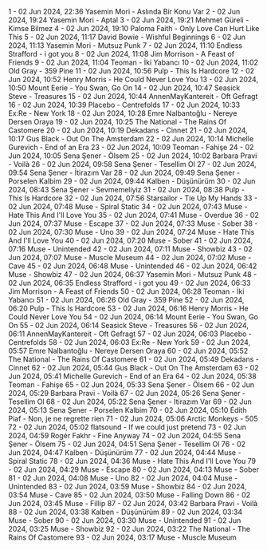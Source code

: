 1 - 02 Jun 2024, 22:36	Yasemin Mori - Aslında Bir Konu Var
2 - 02 Jun 2024, 19:24	Yasemin Mori - Aptal
3 - 02 Jun 2024, 19:21	Mehmet Güreli - Kimse Bilmez
4 - 02 Jun 2024, 19:10	Paloma Faith - Only Love Can Hurt Like This
5 - 02 Jun 2024, 11:17	David Bowie - Wishful Beginnings
6 - 02 Jun 2024, 11:13	Yasemin Mori - Mutsuz Punk
7 - 02 Jun 2024, 11:10	Endless Strafford - i got you
8 - 02 Jun 2024, 11:08	Jim Morrison - A Feast of Friends
9 - 02 Jun 2024, 11:04	Teoman - İki Yabancı
10 - 02 Jun 2024, 11:02	Old Gray - 359 Pine
11 - 02 Jun 2024, 10:56	Pulp - This Is Hardcore
12 - 02 Jun 2024, 10:52	Henry Morris - He Could Never Love You
13 - 02 Jun 2024, 10:50	Mount Eerie - You Swan, Go On
14 - 02 Jun 2024, 10:47	Seasick Steve - Treasures
15 - 02 Jun 2024, 10:44	AnnenMayKantereit - Oft Gefragt
16 - 02 Jun 2024, 10:39	Placebo - Centrefolds
17 - 02 Jun 2024, 10:33	Ex:Re - New York
18 - 02 Jun 2024, 10:28	Emre Nalbantoğlu - Nereye Dersen Oraya
19 - 02 Jun 2024, 10:25	The National - The Rains Of Castomere
20 - 02 Jun 2024, 10:19	Dekadans - Cinnet
21 - 02 Jun 2024, 10:17	Gus Black - Out On The Amsterdam
22 - 02 Jun 2024, 10:14	Michelle Gurevich - End of an Era
23 - 02 Jun 2024, 10:09	Teoman - Fahişe
24 - 02 Jun 2024, 10:05	Sena Şener - Ölsem
25 - 02 Jun 2024, 10:02	Barbara Pravi - Voilà
26 - 02 Jun 2024, 09:58	Sena Şener - Tesellim Ol
27 - 02 Jun 2024, 09:54	Sena Şener - İtirazım Var
28 - 02 Jun 2024, 09:49	Sena Şener - Porselen Kalbim
29 - 02 Jun 2024, 09:44	Kalben - Düşünürüm
30 - 02 Jun 2024, 08:43	Sena Şener - Sevmemeliyiz
31 - 02 Jun 2024, 08:38	Pulp - This Is Hardcore
32 - 02 Jun 2024, 07:56	Starsailor - Tie Up My Hands
33 - 02 Jun 2024, 07:48	Muse - Spiral Static
34 - 02 Jun 2024, 07:43	Muse - Hate This And I'll Love You
35 - 02 Jun 2024, 07:41	Muse - Overdue
36 - 02 Jun 2024, 07:37	Muse - Escape
37 - 02 Jun 2024, 07:33	Muse - Sober
38 - 02 Jun 2024, 07:30	Muse - Uno
39 - 02 Jun 2024, 07:24	Muse - Hate This And I'll Love You
40 - 02 Jun 2024, 07:20	Muse - Sober
41 - 02 Jun 2024, 07:16	Muse - Unintended
42 - 02 Jun 2024, 07:11	Muse - Showbiz
43 - 02 Jun 2024, 07:07	Muse - Muscle Museum
44 - 02 Jun 2024, 07:02	Muse - Cave
45 - 02 Jun 2024, 06:48	Muse - Unintended
46 - 02 Jun 2024, 06:42	Muse - Showbiz
47 - 02 Jun 2024, 06:37	Yasemin Mori - Mutsuz Punk
48 - 02 Jun 2024, 06:35	Endless Strafford - i got you
49 - 02 Jun 2024, 06:33	Jim Morrison - A Feast of Friends
50 - 02 Jun 2024, 06:28	Teoman - İki Yabancı
51 - 02 Jun 2024, 06:26	Old Gray - 359 Pine
52 - 02 Jun 2024, 06:20	Pulp - This Is Hardcore
53 - 02 Jun 2024, 06:16	Henry Morris - He Could Never Love You
54 - 02 Jun 2024, 06:14	Mount Eerie - You Swan, Go On
55 - 02 Jun 2024, 06:14	Seasick Steve - Treasures
56 - 02 Jun 2024, 06:11	AnnenMayKantereit - Oft Gefragt
57 - 02 Jun 2024, 06:03	Placebo - Centrefolds
58 - 02 Jun 2024, 06:03	Ex:Re - New York
59 - 02 Jun 2024, 05:57	Emre Nalbantoğlu - Nereye Dersen Oraya
60 - 02 Jun 2024, 05:52	The National - The Rains Of Castomere
61 - 02 Jun 2024, 05:49	Dekadans - Cinnet
62 - 02 Jun 2024, 05:44	Gus Black - Out On The Amsterdam
63 - 02 Jun 2024, 05:41	Michelle Gurevich - End of an Era
64 - 02 Jun 2024, 05:38	Teoman - Fahişe
65 - 02 Jun 2024, 05:33	Sena Şener - Ölsem
66 - 02 Jun 2024, 05:29	Barbara Pravi - Voilà
67 - 02 Jun 2024, 05:26	Sena Şener - Tesellim Ol
68 - 02 Jun 2024, 05:22	Sena Şener - İtirazım Var
69 - 02 Jun 2024, 05:13	Sena Şener - Porselen Kalbim
70 - 02 Jun 2024, 05:10	Édith Piaf - Non, je ne regrette rien
71 - 02 Jun 2024, 05:06	Arctic Monkeys - 505
72 - 02 Jun 2024, 05:02	flatsound - If we could just pretend
73 - 02 Jun 2024, 04:59	Rogér Fakhr - Fine Anyway
74 - 02 Jun 2024, 04:55	Sena Şener - Ölsem
75 - 02 Jun 2024, 04:51	Sena Şener - Tesellim Ol
76 - 02 Jun 2024, 04:47	Kalben - Düşünürüm
77 - 02 Jun 2024, 04:44	Muse - Spiral Static
78 - 02 Jun 2024, 04:36	Muse - Hate This And I'll Love You
79 - 02 Jun 2024, 04:29	Muse - Escape
80 - 02 Jun 2024, 04:13	Muse - Sober
81 - 02 Jun 2024, 04:08	Muse - Uno
82 - 02 Jun 2024, 04:04	Muse - Unintended
83 - 02 Jun 2024, 03:59	Muse - Showbiz
84 - 02 Jun 2024, 03:54	Muse - Cave
85 - 02 Jun 2024, 03:50	Muse - Falling Down
86 - 02 Jun 2024, 03:45	Muse - Fillip
87 - 02 Jun 2024, 03:42	Barbara Pravi - Voilà
88 - 02 Jun 2024, 03:38	Kalben - Düşünürüm
89 - 02 Jun 2024, 03:34	Muse - Sober
90 - 02 Jun 2024, 03:30	Muse - Unintended
91 - 02 Jun 2024, 03:25	Muse - Showbiz
92 - 02 Jun 2024, 03:22	The National - The Rains Of Castomere
93 - 02 Jun 2024, 03:17	Muse - Muscle Museum
